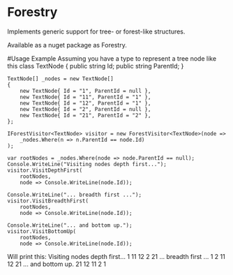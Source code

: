 # Forestry
Implements generic support for tree- or forest-like structures.

Available as a nuget package as Forestry.

#Usage Example
Assuming you have a type to represent a tree node like this
    class TextNode
    {
        public string Id;
        public string ParentId;
    }

    TextNode[] _nodes = new TextNode[]
    {
        new TextNode{ Id = "1", ParentId = null },
        new TextNode{ Id = "11", ParentId = "1" },
        new TextNode{ Id = "12", ParentId = "1" },
        new TextNode{ Id = "2", ParentId = null },
        new TextNode{ Id = "21", ParentId = "2" },
    };
    
    IForestVisitor<TextNode> visitor = new ForestVisitor<TextNode>(node =>
        _nodes.Where(n => n.ParentId == node.Id)
    );

    var rootNodes = _nodes.Where(node => node.ParentId == null);
    Console.WriteLine("Visiting nodes depth first...");
    visitor.VisitDepthFirst(
        rootNodes,
        node => Console.WriteLine(node.Id));

    Console.WriteLine("... breadth first ...");
    visitor.VisitBreadthFirst(
        rootNodes,
        node => Console.WriteLine(node.Id));

    Console.WriteLine("... and bottom up.");
    visitor.VisitBottomUp(
        rootNodes,
        node => Console.WriteLine(node.Id));

Will print this:
Visiting nodes depth first...
1
11
12
2
21
... breadth first ...
1
2
11
12
21
... and bottom up.
21
12
11
2
1
